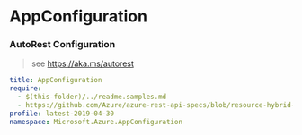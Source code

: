 # AppConfiguration
### AutoRest Configuration
> see https://aka.ms/autorest

``` yaml
title: AppConfiguration
require:
  - $(this-folder)/../readme.samples.md
  - https://github.com/Azure/azure-rest-api-specs/blob/resource-hybrid-profile/specification/appconfiguration/resource-manager/readme.md
profile: latest-2019-04-30
namespace: Microsoft.Azure.AppConfiguration
```